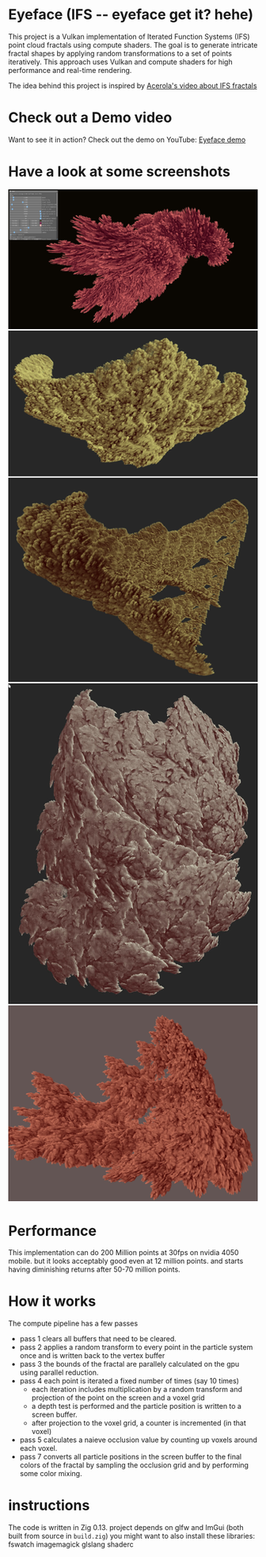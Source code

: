 # Eyeface (IFS -- eyeface get it? hehe)
This project is a Vulkan implementation of Iterated Function Systems (IFS) point cloud fractals using compute shaders. The goal is to generate intricate fractal shapes by applying random transformations to a set of points iteratively. This approach uses Vulkan and compute shaders for high performance and real-time rendering.

The idea behind this project is inspired by [Acerola's video about IFS fractals](https://www.youtube.com/watch?v=1L-x_DH3Uvg)

# Check out a Demo video
Want to see it in action? Check out the demo on YouTube: [Eyeface demo](https://youtu.be/qpL7Qpi7AvY)

# Have a look at some screenshots
![screenshot 1](./screenshots/s1.jpeg)
![screenshot 2](./screenshots/s2.jpeg)
![screenshot 3](./screenshots/s3.jpeg)
![screenshot 4](./screenshots/s4.jpeg)
![screenshot 5](./screenshots/s5.jpeg)

# Performance
This implementation can do 200 Million points at 30fps on nvidia 4050 mobile.
but it looks acceptably good even at 12 million points. and starts having diminishing returns after 50-70 million points.

# How it works
The compute pipeline has a few passes
  - pass 1 clears all buffers that need to be cleared.
  - pass 2 applies a random transform to every point in the particle system once and is written back to the vertex buffer
  - pass 3 the bounds of the fractal are parallely calculated on the gpu using parallel reduction.
  - pass 4 each point is iterated a fixed number of times (say 10 times)
    - each iteration includes multiplication by a random transform and projection of the point on the screen
      and a voxel grid
    - a depth test is performed and the particle position is written to a screen buffer.
    - after projection to the voxel grid, a counter is incremented (in that voxel)
  - pass 5 calculates a naieve occlusion value by counting up voxels around each voxel.
  - pass 7 converts all particle positions in the screen buffer to the final colors of the fractal
      by sampling the occlusion grid and by performing some color mixing.

# instructions
The code is written in Zig 0.13. project depends on glfw and ImGui (both built from source in `build.zig`)
you might want to also install these libraries: fswatch imagemagick glslang shaderc

